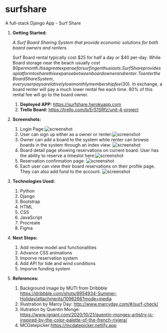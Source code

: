 # surfshare
A full-stack Django App - Surf Share
1. __Getting Started:__<br>

   <em> A Surf Board Sharing System that provide economic solutions for both board owners and renters.</em><br>

   Surf Board rental typically cost $25 for half a day or $40 per-day. While Board storage near the beach usually cost $80 per month. It is a great expanse for surfing enthusiasts. SurfShare provides a platform to share this expanse between board owner and renter. To enter the Board Share System, every user pays a relatively low monthly membership fee ($30). In exchange, a board renter will pay a much lower rental fee each time. 80% of this rental fee will go to the board owner.
   1. __Deployed APP:__
   https://surfshare.herokuapp.com
   2. __Trello Board:__
   https://trello.com/b/ErS1SRfz/unit-4-project
2. __Screenshots:__
   1. Login Page:<img src="main_app/static/images/readme/login.png" alt="screenshot">
   2. User can sign up either as a owner or renter:<img src="main_app/static/images/readme/sign-up.png" alt="screenshot">
   3. Owner can add a board to the system while renter can browse boards in the system through an index view: <img src="main_app/static/images/readme/b-index.png" alt="screenshot">
   4. Board detail page showing reservations on current board. User has the ability to reserve a timeslot here:<img src="main_app/static/images/readme/b-detail.png" alt="screenshot">
   5. Reservation confirmation page: <img src="main_app/static/images/readme/reserve.png" alt="screenshot">
   6. Each user can view their board reservations on their profile page. They can also add fund to the account. <img src="main_app/static/images/readme/profile.png" alt="screenshot">

3. __Technologies Used:__
   1. Python
   2. Django
   3. Bootstrap
   4. HTML
   5. CSS
   6. JavaScript
   7. Procreate
   8. Figma
4. __Next Steps:__
   1. Add review model and functionalities
   2. Advance CSS animations
   3. Imporve reservation system
   4. Add API for tide and wind conditions
   5. Imporve funding system
5. __References:__
   1. Background image by MUTI from Dribbble https://dribbble.com/shots/8954934-Summer-Holiday/attachments/1096266?mode=media
   2. Illustration by Marcy Day: http://www.marcyday.com/#/surf-check/
   3. Illutration by Quentin Monge: https://www.ignant.com/2020/10/21/quentin-monges-artistry-is-inspired-by-the-color-palette-of-the-french-riviera/
   4. MCDatepicker:https://mcdatepicker.netlify.app